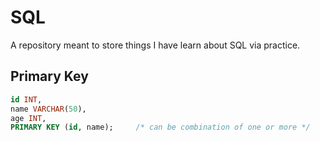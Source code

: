 # SQL
A repository meant to store things I have learn about SQL via practice. 

## Primary Key 

```sql
id INT,
name VARCHAR(50),
age INT,
PRIMARY KEY (id, name);     /* can be combination of one or more */
```

